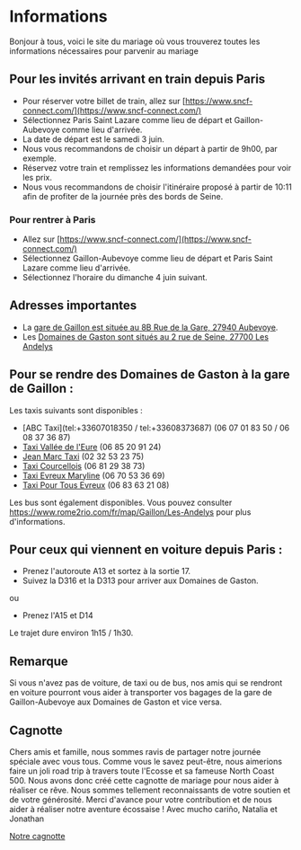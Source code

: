 # Informations

Bonjour à tous, voici le site du mariage où vous trouverez toutes les informations nécessaires pour parvenir au mariage 

## Pour les invités arrivant en train depuis Paris

- Pour réserver votre billet de train, allez sur [https://www.sncf-connect.com/](https://www.sncf-connect.com/)
- Sélectionnez Paris Saint Lazare comme lieu de départ et Gaillon-Aubevoye comme lieu d'arrivée.
- La date de départ est le samedi 3 juin.
- Nous vous recommandons de choisir un départ à partir de 9h00, par exemple.
- Réservez votre train et remplissez les informations demandées pour voir les prix.
- Nous vous recommandons de choisir l'itinéraire proposé à partir de 10:11 afin de profiter de la journée près des bords de Seine.

### Pour rentrer à Paris

 - Allez sur [https://www.sncf-connect.com/](https://www.sncf-connect.com/)
 - Sélectionnez Gaillon-Aubevoye comme lieu de départ et Paris Saint Lazare comme lieu d'arrivée.
 - Sélectionnez l'horaire du dimanche 4 juin suivant.

## Adresses importantes 

- La [gare de Gaillon est située au 8B Rue de la Gare, 27940 Aubevoye](https://goo.gl/maps/HTQBTJ9RZEU18tQQ8).
- Les [Domaines de Gaston sont situés au 2 rue de Seine, 27700 Les Andelys](https://goo.gl/maps/CsotP5M61S6ssrcR7)

## Pour se rendre des Domaines de Gaston à la gare de Gaillon :

Les taxis suivants sont disponibles : 

- [ABC Taxi](tel:+33607018350 / tel:+33608373687) (06 07 01 83 50 / 06 08 37 36 87)
- [Taxi Vallée de l'Eure](tel:+33685209124) (06 85 20 91 24)
- [Jean Marc Taxi](tel:+33232532375) (02 32 53 23 75)
- [Taxi Courcellois](tel:+33681293873) (06 81 29 38 73)
- [Taxi Evreux Maryline](tel:+33670533669) (06 70 53 36 69)
- [Taxi Pour Tous Evreux](tel:+33683632108) (06 83 63 21 08)

Les bus sont également disponibles. Vous pouvez consulter https://www.rome2rio.com/fr/map/Gaillon/Les-Andelys pour plus d'informations.

## Pour ceux qui viennent en voiture depuis Paris :

- Prenez l'autoroute A13 et sortez à la sortie 17.
- Suivez la D316 et la D313 pour arriver aux Domaines de Gaston.

ou 
- Prenez l'A15 et D14

Le trajet dure environ 1h15 / 1h30.

## Remarque

Si vous n'avez pas de voiture, de taxi ou de bus, nos amis qui se rendront en voiture pourront vous aider à transporter vos bagages de la gare de Gaillon-Aubevoye aux Domaines de Gaston et vice versa. 

## Cagnotte 

Chers amis et famille, nous sommes ravis de partager notre journée spéciale avec vous tous. Comme vous le savez peut-être, nous aimerions faire un joli road trip à travers toute l'Ecosse et sa fameuse North Coast 500. Nous avons donc créé cette cagnotte de mariage pour nous aider à réaliser ce rêve. Nous sommes tellement reconnaissants de votre soutien et de votre générosité. Merci d'avance pour votre contribution et de nous aider à réaliser notre aventure écossaise !
Avec mucho cariño, Natalia et Jonathan

[Notre cagnotte](https://www.lepotcommun.fr/pot/czbn61c4)
